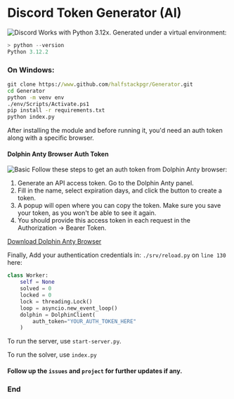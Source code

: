 # Discord Token Generator (AI)
![Discord](https://thebrandhopper.com/wp-content/uploads/2023/07/discord.jpg)
Works with Python 3.12x.
Generated under a virtual environment:
```python
> python --version
Python 3.12.2
```
### On Windows:
```cmd
git clone https://www.github.com/halfstackpgr/Generator.git
cd Generator
python -m venv env
./env/Scripts/Activate.ps1
pip install -r requirements.txt
python index.py
```
After installing the module and before running it, you'd need an auth token along with a specific browser.
#### **Dolphin Anty Browser Auth Token**
![Basic](https://techzeel.net/wp-content/uploads/2024/01/dolphin-anty-browser.webp)
Follow these steps to get an auth token from Dolphin Anty browser:

1. Generate an API access token. Go to the Dolphin Anty panel.
2. Fill in the name, select expiration days, and click the button to create a token.
3. A popup will open where you can copy the token. Make sure you save your token, as you won't be able to see it again.
4. You should provide this access token in each request in the Authorization -> Bearer Token.

[Download Dolphin Anty Browser](https://dolphin-anty.com/en/download/)

Finally, Add your authentication credentials in: `./srv/reload.py` on `line 130` here:
```python
class Worker:
    self = None
    solved = 0
    locked = 0
    lock = threading.Lock()
    loop = asyncio.new_event_loop()
    dolphin = DolphinClient(
        auth_token="YOUR_AUTH_TOKEN_HERE"
    )
```

To run the server, use `start-server.py`.

To run the solver, use `index.py`
#### Follow up the `issues` and `project` for further updates if any.
### End

